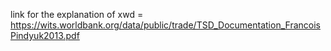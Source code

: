 link for the explanation of xwd = https://wits.worldbank.org/data/public/trade/TSD_Documentation_FrancoisPindyuk2013.pdf
